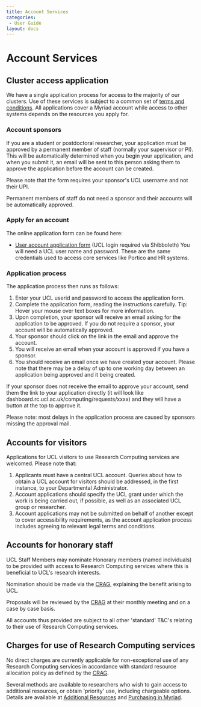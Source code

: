 ```yaml
---
title: Account Services
categories:
 - User Guide
layout: docs
---
```


# Account Services

## Cluster access application

We have a single application process for access to the majority of our clusters. Use of these services is subject to a common set of [terms and conditions](Terms_and_Conditions.md). All applications cover a Myriad account while access to other systems depends on the resources you apply for. 

### Account sponsors

If you are a student or postdoctoral researcher, your application must be approved by a permanent member of staff (normally your supervisor or PI). This will be automatically determined when you begin your application, and when you submit it, an email will be sent to this person asking them to approve the application before the account can be created.

Please note that the form requires your sponsor's UCL username and not their UPI.

Permanent members of staff do not need a sponsor and their accounts will be automatically approved. 

### Apply for an account

The online application form can be found here: 

* [User account application form](https://signup.rc.ucl.ac.uk/computing/requests/new) (UCL login required via Shibboleth) 
You will need a UCL user name and password. These are the same credentials used to access core services like Portico and HR systems. 

### Application process

The application process then runs as follows:

1. Enter your UCL userid and password to access the application form.
2. Complete the application form, reading the instructions carefully. Tip: Hover your mouse over text boxes for more information.
3. Upon completion, your sponsor will receive an email asking for the application to be approved. If you do not require a sponsor, your account will be automatically approved.
4. Your sponsor should click on the link in the email and approve the account.
5. You will receive an email when your account is approved if you have a sponsor.
6. You should receive an email once we have created your account. Please note that there may be a delay of up to one working day between an application being approved and it being created.

If your sponsor does not receive the email to approve your account, send them the link to your application directly (it will look like dashboard.rc.ucl.ac.uk/computing/requests/xxxx) and they will have a button at the top to approve it.

Please note: most delays in the application process are caused by sponsors missing the approval mail. 

## Accounts for visitors

Applications for UCL visitors to use Research Computing services are welcomed. Please note that:

1. Applicants must have a central UCL account. Queries about how to obtain a UCL account for visitors should be addressed, in the first instance, to your Departmental Administrator.
2. Account applications should specify the UCL grant under which the work is being carried out, if possible, as well as an associated UCL group or researcher.
3. Account applications may not be submitted on behalf of another except to cover accessibility requirements, as the account application process includes agreeing to relevant legal terms and conditions.

## Accounts for honorary staff

UCL Staff Members may nominate Honorary members (named individuals) to be provided with access to Research Computing services where this is beneficial to UCL's research interests.

Nomination should be made via the [CRAG](http://www.ucl.ac.uk/isd/about/governance/research-it/crag), explaining the benefit arising to UCL.

Proposals will be reviewed by the [CRAG](http://www.ucl.ac.uk/isd/about/governance/research-it/crag) at their monthly meeting and on a case by case basis.

All accounts thus provided are subject to all other 'standard' T&C's relating to their use of Research Computing services. 

## Charges for use of Research Computing services

No direct charges are currently applicable for non-exceptional use of any Research Computing services in accordance with standard resource allocation policy as defined by the [CRAG](http://www.ucl.ac.uk/isd/about/governance/research-it/crag).

Several methods are available to researchers who wish to gain access to additional resources, or obtain 'priority' use, including chargeable options. Details are available at [Additional Resources](Additional_Resources.md) and [Purchasing in Myriad](Paid-For_Resources/Purchasing_in_Myriad.md).

